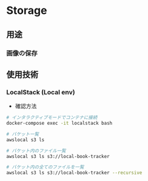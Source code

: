 # Storage

## 用途

### 画像の保存

## 使用技術

### LocalStack (Local env)

- 確認方法

```bash
# インタラクティブモードでコンテナに接続
docker-compose exec -it localstack bash
```

```bash
# バケット一覧
awslocal s3 ls

# バケット内のファイル一覧
awslocal s3 ls s3://local-book-tracker

# バケット内の全てのファイルを一覧
awslocal s3 ls s3://local-book-tracker --recursive
```
